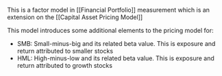This is a factor model in [[Financial Portfolio]] measurement which is an extension on the [[Capital Asset Pricing Model]]

This model introduces some additional elements to the pricing model for:
- SMB: Small-minus-big and its related beta value. This is exposure and return attributed to smaller stocks
- HML: High-minus-low and its related beta value. This is exposure and return attributed to growth stocks